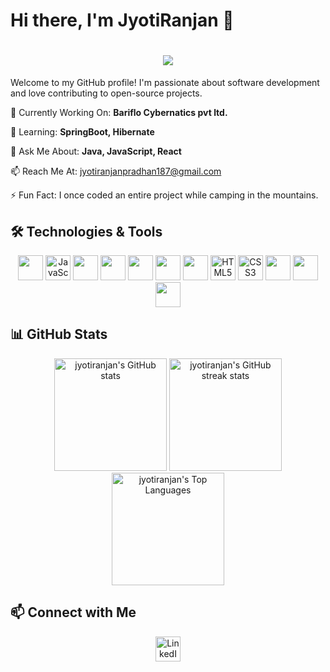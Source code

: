# Hi there, I'm JyotiRanjan 👋

<h1 align="center">
    <img src="https://readme-typing-svg.herokuapp.com/?font=Righteous&size=35&center=true&vCenter=true&width=500&height=70&duration=4000&lines=Hi+There!+👋;+I'm+Jyoti+Ranjan!;" />
</h1>

Welcome to my GitHub profile! I'm passionate about software development and love contributing to open-source projects.


🔭 Currently Working On: **Bariflo Cybernatics pvt ltd.**

🌱 Learning: **SpringBoot, Hibernate**

💬 Ask Me About: **Java, JavaScript, React**

📫 Reach Me At: jyotiranjanpradhan187@gmail.com

⚡ Fun Fact: I once coded an entire project while camping in the mountains.



## 🛠️ Technologies & Tools
<p align="center">
  <img src="https://img.shields.io/badge/-Java-333?style=for-the-badge&logo=java&logoColor=339933&labelColor=000&color=000" height="40"/>
  <img src="https://img.shields.io/badge/-JavaScript-333?style=for-the-badge&logo=javascript&logoColor=F7DF1E&labelColor=000&color=000" alt="JavaScript" height="40"/>
  <img src="https://img.shields.io/badge/-React-333?style=for-the-badge&logo=react&logoColor=61DAFB&labelColor=000&color=000" height="40"/>
  <img src="https://img.shields.io/badge/-Node.js-333?style=for-the-badge&logo=node.js&logoColor=339933&labelColor=000&color=000" height="40"/>
  <img src="https://img.shields.io/badge/-Express-333?style=for-the-badge&logo=express&logoColor=FFFFFF&labelColor=000&color=000" height="40"/>
   <img src="https://img.shields.io/badge/-MongoDB-333?style=for-the-badge&logo=mongodb&logoColor=47A248&labelColor=000&color=000" height="40"/>
  <img src="https://img.shields.io/badge/-MySQL-333?style=for-the-badge&logo=mysql&logoColor=4479A1&labelColor=000&color=000" height="40"/>
  <img src="https://img.shields.io/badge/-HTML5-333?style=for-the-badge&logo=html5&logoColor=E34F26&labelColor=000&color=000" alt="HTML5" height="40"/>
  <img src="https://img.shields.io/badge/-CSS3-333?style=for-the-badge&logo=css3&logoColor=1572B6&labelColor=000&color=000" alt="CSS3" height="40"/>
  <img src="https://img.shields.io/badge/-Bootstrap-333?style=for-the-badge&logo=bootstrap&logoColor=7952B3&labelColor=000&color=000" height="40"/>
  <img src="https://img.shields.io/badge/-Tailwind%20CSS-333?style=for-the-badge&logo=tailwind-css&logoColor=06B6D4&labelColor=000&color=000" height="40"/>
  <img src="https://img.shields.io/badge/-Git-333?style=for-the-badge&logo=git&logoColor=F05032&labelColor=000&color=000" height="40"/>
 
</p>

## 📊 GitHub Stats
<p align="center">
  <img src="https://github-readme-stats.vercel.app/api?username=jyotiranjanpradhan&show_icons=true&theme=radical" alt="jyotiranjan's GitHub stats" height="180em"/>
  <img src="https://github-readme-streak-stats.herokuapp.com/?user=jyotiranjanpradhan&theme=radical" alt="jyotiranjan's GitHub streak stats" height="180em"/>
  <img src="https://github-readme-stats.vercel.app/api/top-langs/?username=jyotiranjanpradhan&layout=compact&theme=radical" alt="jyotiranjan's Top Languages" height="180em"/>
</p>

## 📫 Connect with Me
<p align="center">
  <a href="https://www.linkedin.com/in/jyoti-ranjan-pradhan"><img src="https://img.shields.io/badge/LinkedIn-blue?style=for-the-badge&logo=linkedin&logoColor=white" alt="LinkedIn" height="40"/></a> 
</p>

